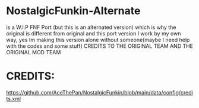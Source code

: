 # NostalgicFunkin-Alternate
is a W.I.P FNF Port (but this is an alternated version) which is why the original is different from original and this port version I work by my own way, yes Im making this version alone without someone(maybe I need help with the codes and some stuff)
CREDITS TO THE ORIGINAL TEAM AND THE ORIGINAL MOD TEAM

# CREDITS:
https://github.com/AceThePan/NostalgicFunkin/blob/main/data/config/credits.xml
